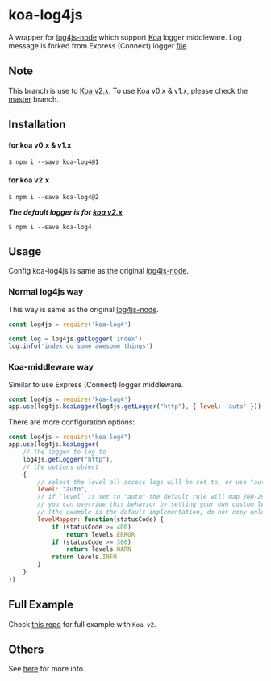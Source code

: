 # koa-log4js
A wrapper for [log4js-node](https://github.com/nomiddlename/log4js-node) which support [Koa](https://github.com/koajs/koa) logger middleware.
Log message is forked from Express (Connect) logger [file](https://github.com/nomiddlename/log4js-node/blob/master/lib/connect-logger.js).

## Note
This branch is use to [Koa v2.x](https://github.com/koajs/koa/tree/v2.x).
To use Koa v0.x & v1.x, please check the [master](https://github.com/dominhhai/koa-log4js/tree/master) branch.

## Installation

#### for koa v0.x & v1.x
```
$ npm i --save koa-log4@1
```

#### for koa v2.x
```
$ npm i --save koa-log4@2
```

___The default logger is for [koa v2.x](https://github.com/koajs/koa/tree/v2.x)___
```
$ npm i --save koa-log4
```

## Usage
Config koa-log4js is same as the original [log4js-node](https://github.com/nomiddlename/log4js-node).

### Normal log4js way
This way is same as the original [log4js-node](https://github.com/nomiddlename/log4js-node).

```javascript
const log4js = require('koa-log4')

const log = log4js.getLogger('index')
log.info('index do some awesome things')
```

### Koa-middleware way
Similar to use Express (Connect) logger middleware.

```javascript
const log4js = require('koa-log4')
app.use(log4js.koaLogger(log4js.getLogger("http"), { level: 'auto' }))
```

There are more configuration options:

```javascript
const log4js = require("koa-log4")
app.use(log4js.koaLogger(
    // the logger to log to
    log4js.getLogger("http"),
    // the options object
    {
        // select the level all access logs will be set to, or use "auto" to choose depending on the status code (see next option)
        level: "auto",
        // if `level` is set to "auto" the default rule will map 200-299 to INFO, 300-399 to WARN and 400-599 to ERROR.
        // you can override this behavior by setting your own custom levelMapper.
        // (the example is the default implementation, do not copy unless you want to modify it)
        levelMapper: function(statusCode) {
            if (statusCode >= 400)
                return levels.ERROR
            if (statusCode >= 300)
                return levels.WARN
            return levels.INFO
        }
    }
))
```

## Full Example
Check [this repo](https://github.com/dominhhai/koa-log4js-example/tree/v2.x) for full example with `Koa v2`.

## Others
See [here](https://github.com/nomiddlename/log4js-node) for more info.

